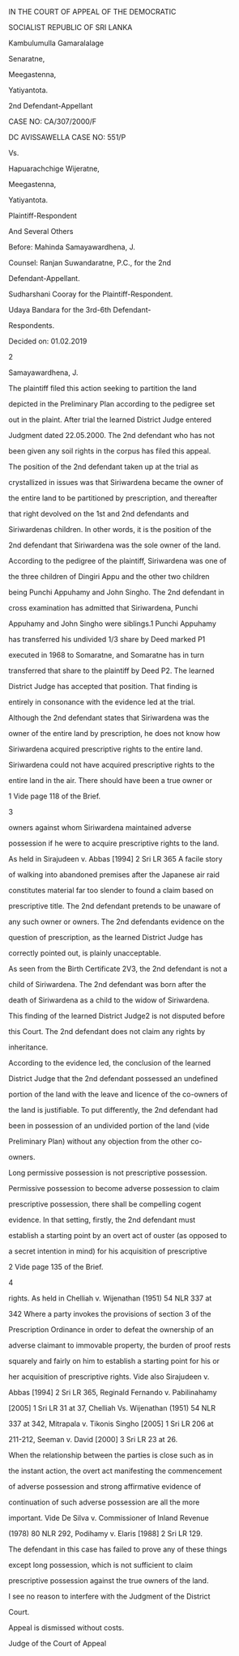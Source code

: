 IN THE COURT OF APPEAL OF THE DEMOCRATIC

SOCIALIST REPUBLIC OF SRI LANKA

Kambulumulla Gamaralalage

Senaratne,

Meegastenna,

Yatiyantota.

2nd Defendant-Appellant

CASE NO: CA/307/2000/F

DC AVISSAWELLA CASE NO: 551/P

Vs.

Hapuarachchige Wijeratne,

Meegastenna,

Yatiyantota.

Plaintiff-Respondent

And Several Others

Before: Mahinda Samayawardhena, J.

Counsel: Ranjan Suwandaratne, P.C., for the 2nd

Defendant-Appellant.

Sudharshani Cooray for the Plaintiff-Respondent.

Udaya Bandara for the 3rd-6th Defendant-

Respondents.

Decided on: 01.02.2019

2

Samayawardhena, J.

The plaintiff filed this action seeking to partition the land

depicted in the Preliminary Plan according to the pedigree set

out in the plaint. After trial the learned District Judge entered

Judgment dated 22.05.2000. The 2nd defendant who has not

been given any soil rights in the corpus has filed this appeal.

The position of the 2nd defendant taken up at the trial as

crystallized in issues was that Siriwardena became the owner of

the entire land to be partitioned by prescription, and thereafter

that right devolved on the 1st and 2nd defendants and

Siriwardenas children. In other words, it is the position of the

2nd defendant that Siriwardena was the sole owner of the land.

According to the pedigree of the plaintiff, Siriwardena was one of

the three children of Dingiri Appu and the other two children

being Punchi Appuhamy and John Singho. The 2nd defendant in

cross examination has admitted that Siriwardena, Punchi

Appuhamy and John Singho were siblings.1 Punchi Appuhamy

has transferred his undivided 1/3 share by Deed marked P1

executed in 1968 to Somaratne, and Somaratne has in turn

transferred that share to the plaintiff by Deed P2. The learned

District Judge has accepted that position. That finding is

entirely in consonance with the evidence led at the trial.

Although the 2nd defendant states that Siriwardena was the

owner of the entire land by prescription, he does not know how

Siriwardena acquired prescriptive rights to the entire land.

Siriwardena could not have acquired prescriptive rights to the

entire land in the air. There should have been a true owner or

1 Vide page 118 of the Brief.

3

owners against whom Siriwardena maintained adverse

possession if he were to acquire prescriptive rights to the land.

As held in Sirajudeen v. Abbas [1994] 2 Sri LR 365 A facile story

of walking into abandoned premises after the Japanese air raid

constitutes material far too slender to found a claim based on

prescriptive title. The 2nd defendant pretends to be unaware of

any such owner or owners. The 2nd defendants evidence on the

question of prescription, as the learned District Judge has

correctly pointed out, is plainly unacceptable.

As seen from the Birth Certificate 2V3, the 2nd defendant is not a

child of Siriwardena. The 2nd defendant was born after the

death of Siriwardena as a child to the widow of Siriwardena.

This finding of the learned District Judge2 is not disputed before

this Court. The 2nd defendant does not claim any rights by

inheritance.

According to the evidence led, the conclusion of the learned

District Judge that the 2nd defendant possessed an undefined

portion of the land with the leave and licence of the co-owners of

the land is justifiable. To put differently, the 2nd defendant had

been in possession of an undivided portion of the land (vide

Preliminary Plan) without any objection from the other co-

owners.

Long permissive possession is not prescriptive possession.

Permissive possession to become adverse possession to claim

prescriptive possession, there shall be compelling cogent

evidence. In that setting, firstly, the 2nd defendant must

establish a starting point by an overt act of ouster (as opposed to

a secret intention in mind) for his acquisition of prescriptive

2 Vide page 135 of the Brief.

4

rights. As held in Chelliah v. Wijenathan (1951) 54 NLR 337 at

342 Where a party invokes the provisions of section 3 of the

Prescription Ordinance in order to defeat the ownership of an

adverse claimant to immovable property, the burden of proof rests

squarely and fairly on him to establish a starting point for his or

her acquisition of prescriptive rights. Vide also Sirajudeen v.

Abbas [1994] 2 Sri LR 365, Reginald Fernando v. Pabilinahamy

[2005] 1 Sri LR 31 at 37, Chelliah Vs. Wijenathan (1951) 54 NLR

337 at 342, Mitrapala v. Tikonis Singho [2005] 1 Sri LR 206 at

211-212, Seeman v. David [2000] 3 Sri LR 23 at 26.

When the relationship between the parties is close such as in

the instant action, the overt act manifesting the commencement

of adverse possession and strong affirmative evidence of

continuation of such adverse possession are all the more

important. Vide De Silva v. Commissioner of Inland Revenue

(1978) 80 NLR 292, Podihamy v. Elaris [1988] 2 Sri LR 129.

The defendant in this case has failed to prove any of these things

except long possession, which is not sufficient to claim

prescriptive possession against the true owners of the land.

I see no reason to interfere with the Judgment of the District

Court.

Appeal is dismissed without costs.

Judge of the Court of Appeal
